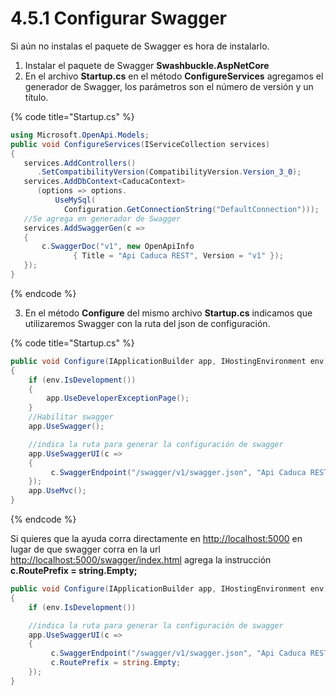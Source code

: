 # 4.5.1 Configurar Swagger

Si aún no instalas el paquete de Swagger es hora de instalarlo. 

1. Instalar el paquete de Swagger **Swashbuckle.AspNetCore**
2. En el archivo **Startup.cs** en el método **ConfigureServices** agregamos el generador de Swagger, los parámetros son el número de versión y un título. 

{% code title="Startup.cs" %}
```csharp
using Microsoft.OpenApi.Models;
public void ConfigureServices(IServiceCollection services)
{
   services.AddControllers()
      .SetCompatibilityVersion(CompatibilityVersion.Version_3_0);
   services.AddDbContext<CaducaContext>
      (options => options.
          UseMySql(
            Configuration.GetConnectionString("DefaultConnection")));
   //Se agrega en generador de Swagger
   services.AddSwaggerGen(c =>
   {
       c.SwaggerDoc("v1", new OpenApiInfo 
              { Title = "Api Caduca REST", Version = "v1" });
   });
}
```
{% endcode %}

3. En el método **Configure** del mismo archivo **Startup.cs** indicamos que utilizaremos Swagger con la ruta del json de configuración.

{% code title="Startup.cs" %}
```csharp
public void Configure(IApplicationBuilder app, IHostingEnvironment env)
{
    if (env.IsDevelopment())
    {
        app.UseDeveloperExceptionPage();
    }
    //Habilitar swagger
    app.UseSwagger();

    //indica la ruta para generar la configuración de swagger
    app.UseSwaggerUI(c =>
    {
         c.SwaggerEndpoint("/swagger/v1/swagger.json", "Api Caduca REST");
    });
    app.UseMvc();
}
```
{% endcode %}

Si quieres que la ayuda corra directamente en [http://localhost:5000](http://localhost:5000/swagger/index.html) en lugar de que swagger corra en la url [http://localhost:5000/swagger/index.html](http://localhost:5000/swagger/index.html) agrega la instrucción **c.RoutePrefix = string.Empty;**

```csharp
public void Configure(IApplicationBuilder app, IHostingEnvironment env)
{
    if (env.IsDevelopment())

    //indica la ruta para generar la configuración de swagger
    app.UseSwaggerUI(c =>
    {
         c.SwaggerEndpoint("/swagger/v1/swagger.json", "Api Caduca REST");
         c.RoutePrefix = string.Empty;
    });
}
```





